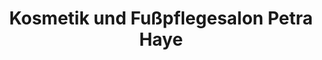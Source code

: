 ---
title: "Kosmetik und Fußpflegesalon Petra Haye"
url: /kiel/kosmetik-und-fusspflegesalon-petra-haye/
shop: Kosmetik
---